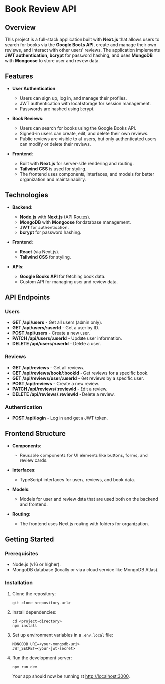 # Book Review API

## Overview

This project is a full-stack application built with **Next.js** that allows users to search for books via the **Google Books API**, create and manage their own reviews, and interact with other users' reviews. The application implements **JWT authentication**, **bcrypt** for password hashing, and uses **MongoDB** with **Mongoose** to store user and review data.

## Features

- **User Authentication**:
  - Users can sign up, log in, and manage their profiles.
  - JWT authentication with local storage for session management.
  - Passwords are hashed using bcrypt.

- **Book Reviews**:
  - Users can search for books using the Google Books API.
  - Signed-in users can create, edit, and delete their own reviews.
  - Public reviews are visible to all users, but only authenticated users can modify or delete their reviews.

- **Frontend**:
  - Built with **Next.js** for server-side rendering and routing.
  - **Tailwind CSS** is used for styling.
  - The frontend uses components, interfaces, and models for better organization and maintainability.

## Technologies

- **Backend**:
  - **Node.js** with **Next.js** (API Routes).
  - **MongoDB** with **Mongoose** for database management.
  - **JWT** for authentication.
  - **bcrypt** for password hashing.
  
- **Frontend**:
  - **React** (via Next.js).
  - **Tailwind CSS** for styling.
  
- **APIs**:
  - **Google Books API** for fetching book data.
  - Custom API for managing user and review data.

## API Endpoints

### Users

- **GET /api/users** - Get all users (admin only).
- **GET /api/users/:userId** - Get a user by ID.
- **POST /api/users** - Create a new user.
- **PATCH /api/users/:userId** - Update user information.
- **DELETE /api/users/:userId** - Delete a user.

### Reviews

- **GET /api/reviews** - Get all reviews.
- **GET /api/reviews/book/:bookId** - Get reviews for a specific book.
- **GET /api/reviews/user/:userId** - Get reviews by a specific user.
- **POST /api/reviews** - Create a new review.
- **PATCH /api/reviews/:reviewId** - Edit a review.
- **DELETE /api/reviews/:reviewId** - Delete a review.

### Authentication

- **POST /api/login** - Log in and get a JWT token.

## Frontend Structure

- **Components**:
  - Reusable components for UI elements like buttons, forms, and review cards.
  
- **Interfaces**:
  - TypeScript interfaces for users, reviews, and book data.

- **Models**:
  - Models for user and review data that are used both on the backend and frontend.

- **Routing**:
  - The frontend uses Next.js routing with folders for organization.

## Getting Started

### Prerequisites

- Node.js (v16 or higher).
- MongoDB database (locally or via a cloud service like MongoDB Atlas).

### Installation

1. Clone the repository:

   ```
   git clone <repository-url>
   ```

2. Install dependencies:

   ```
   cd <project-directory>
   npm install
   ```

3. Set up environment variables in a `.env.local` file:

   ```
   MONGODB_URI=<your-mongodb-uri>
   JWT_SECRET=<your-jwt-secret>
   ```

4. Run the development server:

   ```
   npm run dev
   ```

   Your app should now be running at [http://localhost:3000](http://localhost:3000).
